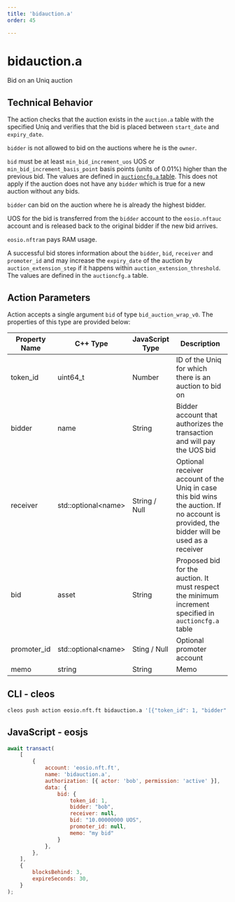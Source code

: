 ```yaml
---
title: 'bidauction.a'
order: 45

---
```


# bidauction.a

Bid on an Uniq auction

## Technical Behavior

The action checks that the auction exists in the `auction.a` table with the specified Uniq and verifies that the bid is placed between `start_date` and `expiry_date`.

`bidder` is not allowed to bid on the auctions where he is the `owner`.

`bid` must be at least `min_bid_increment_uos` UOS or `min_bid_increment_basis_point` basis points (units of 0.01%) higher than the previous bid. The values are defined in [`auctioncfg.a` table](../nft-tables.md#auctioncfg-a). This does not apply if the auction does not have any `bidder` which is true for a new auction without any bids.

`bidder` can bid on the auction where he is already the highest bidder.

UOS for the bid is transferred from the `bidder` account to the `eosio.nftauc` account and is released back to the original bidder if the new bid arrives.

`eosio.nftram` pays RAM usage.

A successful bid stores information about the `bidder`, `bid`, `receiver` and `promoter_id` and may increase the `expiry_date` of the auction by `auction_extension_step` if it happens within `auction_extension_threshold`. The values are defined in the `auctioncfg.a` table.

## Action Parameters

Action accepts a single argument `bid` of type `bid_auction_wrap_v0`. The properties of this type are provided below:

| Property Name | C++ Type             | JavaScript Type | Description                                                                                                                               |
| ------------- | -------------------- | --------------- | ----------------------------------------------------------------------------------------------------------------------------------------- |
| token_id      | uint64_t             | Number          | ID of the Uniq for which there is an auction to bid on                                                                                    |
| bidder        | name                 | String          | Bidder account that authorizes the transaction and will pay the UOS bid                                                                   |
| receiver      | std::optional\<name> | String / Null   | Optional receiver account of the Uniq in case this bid wins the auction. If no account is provided, the bidder will be used as a receiver |
| bid           | asset                | String          | Proposed bid for the auction. It must respect the minimum increment specified in `auctioncfg.a` table                                     |
| promoter_id   | std::optional\<name> | Sting / Null    | Optional promoter account                                                                                                                 |
| memo          | string               | String          | Memo                                                                                                                                      |

## CLI - cleos

```bash
cleos push action eosio.nft.ft bidauction.a '[{"token_id": 1, "bidder": "bob", "receiver": null, "bid": "10.00000000 UOS", "promoter_id": null, "memo": "my bid"}]' -p bob@active
```

## JavaScript - eosjs

```js
await transact(
    [
        {
            account: 'eosio.nft.ft',
            name: 'bidauction.a',
            authorization: [{ actor: 'bob', permission: 'active' }],
            data: {
                bid: {
                    token_id: 1,
                    bidder: "bob",
                    receiver: null,
                    bid: "10.00000000 UOS",
                    promoter_id: null,
                    memo: "my bid"
                }
            },
        },
    ],
    {
        blocksBehind: 3,
        expireSeconds: 30,
    }
);
```